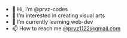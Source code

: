 - 👋 Hi, I’m @prvz-codes
- 👀 I’m interested in creating visual arts
- 🌱 I’m currently learning web-dev
- 📫 How to reach me @prvz1122@gmail.com

